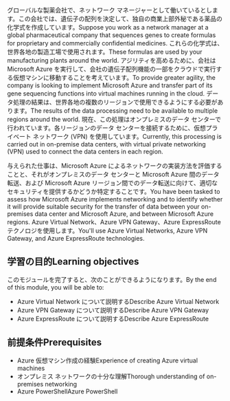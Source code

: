 <span data-ttu-id="e81f6-101">グローバルな製薬会社で、ネットワーク マネージャーとして働いているとします。この会社では、遺伝子の配列を決定して、独自の商業上部外秘である薬品の化学式を作成しています。</span><span class="sxs-lookup"><span data-stu-id="e81f6-101">Suppose you work as a network manager at a global pharmaceutical company that sequences genes to create formulas for proprietary and commercially confidential medicines.</span></span> <span data-ttu-id="e81f6-102">これらの化学式は、世界各地の製造工場で使用されます。</span><span class="sxs-lookup"><span data-stu-id="e81f6-102">These formulas are used by your manufacturing plants around the world.</span></span> <span data-ttu-id="e81f6-103">アジリティを高めるために、会社は Microsoft Azure を実行して、会社の遺伝子配列機能の一部をクラウドで実行する仮想マシンに移動することを考えています。</span><span class="sxs-lookup"><span data-stu-id="e81f6-103">To provide greater agility, the company is looking to implement Microsoft Azure and transfer part of its gene sequencing functions into virtual machines running in the cloud.</span></span> <span data-ttu-id="e81f6-104">データ処理の結果は、世界各地の複数のリージョンで使用できるようにする必要があります。</span><span class="sxs-lookup"><span data-stu-id="e81f6-104">The results of the data processing need to be available to multiple regions around the world.</span></span> <span data-ttu-id="e81f6-105">現在、この処理はオンプレミスのデータ センターで行われています。各リージョンのデータ センターを接続するために、仮想プライベート ネットワーク (VPN) を使用しています。</span><span class="sxs-lookup"><span data-stu-id="e81f6-105">Currently, this processing is carried out in on-premise data centers, with virtual private networking (VPN) used to connect the data centers in each region.</span></span>

<span data-ttu-id="e81f6-106">与えられた仕事は、Microsoft Azure によるネットワークの実装方法を評価することと、それがオンプレミスのデータ センターと Microsoft Azure 間のデータ転送、および Microsoft Azure リージョン間でのデータ転送に向けて、適切なセキュリティを提供するかどうか特定することです。</span><span class="sxs-lookup"><span data-stu-id="e81f6-106">You have been tasked to assess how Microsoft Azure implements networking and to identify whether it will provide suitable security for the transfer of data between your on-premises data center and Microsoft Azure, and between Microsoft Azure regions.</span></span> <span data-ttu-id="e81f6-107">Azure Virtual Network、Azure VPN Gateway、Azure ExpressRoute テクノロジを使用します。</span><span class="sxs-lookup"><span data-stu-id="e81f6-107">You'll use Azure Virtual Networks, Azure VPN Gateway, and Azure ExpressRoute technologies.</span></span>

## <a name="learning-objectives"></a><span data-ttu-id="e81f6-108">学習の目的</span><span class="sxs-lookup"><span data-stu-id="e81f6-108">Learning objectives</span></span>

<span data-ttu-id="e81f6-109">このモジュールを完了すると、次のことができるようになります。</span><span class="sxs-lookup"><span data-stu-id="e81f6-109">By the end of this module, you will be able to:</span></span>
- <span data-ttu-id="e81f6-110">Azure Virtual Network について説明する</span><span class="sxs-lookup"><span data-stu-id="e81f6-110">Describe Azure Virtual Network</span></span>
- <span data-ttu-id="e81f6-111">Azure VPN Gateway について説明する</span><span class="sxs-lookup"><span data-stu-id="e81f6-111">Describe Azure VPN Gateway</span></span>
- <span data-ttu-id="e81f6-112">Azure ExpressRoute について説明する</span><span class="sxs-lookup"><span data-stu-id="e81f6-112">Describe Azure ExpressRoute</span></span>

## <a name="prerequisites"></a><span data-ttu-id="e81f6-113">前提条件</span><span class="sxs-lookup"><span data-stu-id="e81f6-113">Prerequisites</span></span>

- <span data-ttu-id="e81f6-114">Azure 仮想マシン作成の経験</span><span class="sxs-lookup"><span data-stu-id="e81f6-114">Experience of creating Azure virtual machines</span></span>
- <span data-ttu-id="e81f6-115">オンプレミス ネットワークの十分な理解</span><span class="sxs-lookup"><span data-stu-id="e81f6-115">Thorough understanding of on-premises networking</span></span>
- <span data-ttu-id="e81f6-116">Azure PowerShell</span><span class="sxs-lookup"><span data-stu-id="e81f6-116">Azure PowerShell</span></span>
